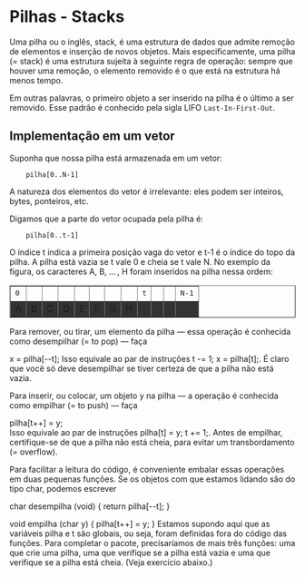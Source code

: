 # Pilhas - Stacks

Uma pilha ou o inglês, stack, é uma estrutura de dados que admite remoção de elementos e inserção de novos objetos.  Mais especificamente, uma  pilha (= stack)  é uma estrutura sujeita à seguinte regra de operação:  sempre que houver uma remoção, o elemento removido é o que está na estrutura há menos tempo.

Em outras palavras, o primeiro objeto a ser inserido na pilha é o último a ser removido. Esse padrão é conhecido pela sigla LIFO `Last-In-First-Out`.

## Implementação em um vetor

Suponha que nossa pilha está armazenada em um vetor:

        pilha[0..N-1]

A natureza dos elementos do vetor é irrelevante: eles podem ser inteiros, bytes, ponteiros, etc.

Digamos que a parte do vetor ocupada pela pilha é:

        pilha[0..t-1]

O índice t indica a primeira posição vaga do vetor e t-1 é o índice do topo da pilha.  A pilha está vazia se t vale 0 e cheia se t vale N.  No exemplo da figura, os caracteres A, B, … , H foram inseridos na pilha nessa ordem:

<table class="myarray" border="1">
<tbody><tr class="indices">
   <td><kbd>0</kbd>
   </td><td>&nbsp;
   </td><td>&nbsp;
   </td><td>&nbsp;
   </td><td>&nbsp;
   </td><td>&nbsp;
   </td><td>&nbsp;
   </td><td>&nbsp;
   </td><td><kbd>t</kbd>
   </td><td>&nbsp;
   </td><td>&nbsp;
   </td><td><kbd>N-1</kbd>
</td></tr><tr class="boxes" style="background-color: #333;">
   <td class="mag">A
   </td><td class="mag">B
   </td><td class="mag">C
   </td><td class="mag">D
   </td><td class="mag">E
   </td><td class="mag">F
   </td><td class="mag">G
   </td><td class="mag">H
   </td><td class="gry">&nbsp;
   </td><td class="gry">&nbsp;
   </td><td class="gry">&nbsp;
   </td><td class="gry">&nbsp;
</td></tr></tbody></table>


Para remover, ou tirar, um elemento da pilha — essa operação é conhecida como desempilhar (= to pop) — faça

   x = pilha[--t];
Isso equivale ao par de instruções  t -= 1;  x = pilha[t];.  É claro que você só deve desempilhar se tiver certeza de que a pilha não está vazia.

Para inserir, ou colocar, um objeto y na pilha — a operação é conhecida como empilhar (= to push) — faça

   pilha[t++] = y;  
Isso equivale ao par de instruções  pilha[t] = y;  t += 1;.  Antes de empilhar, certifique-se de que a pilha não está cheia, para evitar um transbordamento (= overflow). 

Para facilitar a leitura do código, é conveniente embalar essas operações em duas pequenas funções. Se os objetos com que estamos lidando são do tipo char, podemos escrever

char desempilha (void) {
   return pilha[--t];
}

void empilha (char y) {
   pilha[t++] = y;
}
Estamos supondo aqui que as variáveis pilha e t são globais, ou seja, foram definidas fora do código das funções.  Para completar o pacote, precisaríamos de mais três funções: uma que crie uma pilha, uma que verifique se a pilha está vazia e uma que verifique se a pilha está cheia. (Veja exercício abaixo.)